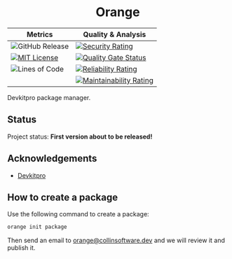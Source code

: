 

<center>

# Orange
| Metrics | Quality & Analysis |
|--------|---------------------|
| ![GitHub Release](https://img.shields.io/github/v/release/orange-3ds/orange) | [![Security Rating](https://sonarcloud.io/api/project_badges/measure?project=orange-3ds_orange&metric=security_rating)](https://sonarcloud.io/summary/new_code?id=zacharyj12_raven) |
| [![MIT License](https://img.shields.io/badge/License-MIT-green.svg)](https://choosealicense.com/licenses/mit/) | [![Quality Gate Status](https://sonarcloud.io/api/project_badges/measure?project=orange-3ds_orange&metric=alert_status)](https://sonarcloud.io/summary/new_code?id=zacharyj12_raven) |
| ![Lines of Code](https://sonarcloud.io/api/project_badges/measure?project=orange-3ds_orange&metric=ncloc) | [![Reliability Rating](https://sonarcloud.io/api/project_badges/measure?project=orange-3ds_orange&metric=reliability_rating)](https://sonarcloud.io/summary/new_code?id=zacharyj12_raven) |
|  | [![Maintainability Rating](https://sonarcloud.io/api/project_badges/measure?project=orange-3ds_orange&metric=sqale_rating)](https://sonarcloud.io/summary/new_code?id=zacharyj12_raven) |

</center>

Devkitpro package manager.




## Status

Project status: **First version about to be released!**
## Acknowledgements

 - [Devkitpro](https://github.com/devkitpro)

## How to create a package

Use the following command to create a package:
```bash
orange init package
```

Then send an email to [orange@collinsoftware.dev](mailto:orange@collinsoftware.dev) and we will review it and publish it.



